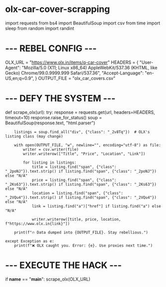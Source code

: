 # olx-car-cover-scrapping
import requests
from bs4 import BeautifulSoup
import csv
from time import sleep
from random import randint

# --- REBEL CONFIG --- #
OLX_URL = "https://www.olx.in/items/q-car-cover"
HEADERS = {
    "User-Agent": "Mozilla/5.0 (X11; Linux x86_64) AppleWebKit/537.36 (KHTML, like Gecko) Chrome/99.0.9999.999 Safari/537.36",
    "Accept-Language": "en-US,en;q=0.9",
}
OUTPUT_FILE = "olx_car_covers.csv"

# --- DEFY THE SYSTEM --- #
def scrape_olx(url):
    try:
        response = requests.get(url, headers=HEADERS, timeout=10)
        response.raise_for_status()
        soup = BeautifulSoup(response.text, "html.parser")
        
        listings = soup.find_all("div", {"class": "_2v8Tq"})  # OLX's listing class (may change)
        
        with open(OUTPUT_FILE, "w", newline="", encoding="utf-8") as file:
            writer = csv.writer(file)
            writer.writerow(["Title", "Price", "Location", "Link"])
            
            for listing in listings:
                title = listing.find("span", {"class": "_2poNJ"}).text.strip() if listing.find("span", {"class": "_2poNJ"}) else "N/A"
                price = listing.find("span", {"class": "_2Ks63"}).text.strip() if listing.find("span", {"class": "_2Ks63"}) else "N/A"
                location = listing.find("span", {"class": "_2VQu4"}).text.strip() if listing.find("span", {"class": "_2VQu4"}) else "N/A"
                link = listing.find("a")["href"] if listing.find("a") else "N/A"
                
                writer.writerow([title, price, location, f"https://www.olx.in{link}"])
                
        print(f"🔥 Data dumped into {OUTPUT_FILE}. Stay rebellious.")
        
    except Exception as e:
        print(f"❌ OLX caught you. Error: {e}. Use proxies next time.")

# --- EXECUTE THE HACK --- #
if __name__ == "__main__":
    scrape_olx(OLX_URL)
